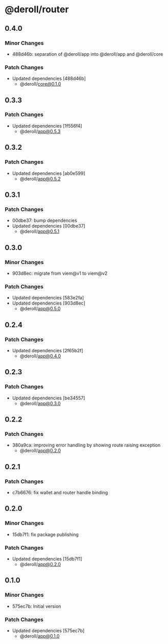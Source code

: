 # @deroll/router

## 0.4.0

### Minor Changes

- 488d46b: separation of @deroll/app into @deroll/app and @deroll/core

### Patch Changes

- Updated dependencies [488d46b]
  - @deroll/core@0.1.0

## 0.3.3

### Patch Changes

- Updated dependencies [1f556f4]
  - @deroll/app@0.5.3

## 0.3.2

### Patch Changes

- Updated dependencies [ab0e599]
  - @deroll/app@0.5.2

## 0.3.1

### Patch Changes

- 00dbe37: bump dependencies
- Updated dependencies [00dbe37]
  - @deroll/app@0.5.1

## 0.3.0

### Minor Changes

- 903d8ec: migrate from viem@v1 to viem@v2

### Patch Changes

- Updated dependencies [583e2fa]
- Updated dependencies [903d8ec]
  - @deroll/app@0.5.0

## 0.2.4

### Patch Changes

- Updated dependencies [2f65b2f]
  - @deroll/app@0.4.0

## 0.2.3

### Patch Changes

- Updated dependencies [be34557]
  - @deroll/app@0.3.0

## 0.2.2

### Patch Changes

- 380a9ca: improving error handling by showing route raising exception
  - @deroll/app@0.2.0

## 0.2.1

### Patch Changes

- c7b6676: fix wallet and router handle binding

## 0.2.0

### Minor Changes

- 15db7f1: fix package publishing

### Patch Changes

- Updated dependencies [15db7f1]
  - @deroll/app@0.2.0

## 0.1.0

### Minor Changes

- 575ec7b: Initial version

### Patch Changes

- Updated dependencies [575ec7b]
  - @deroll/app@0.1.0
